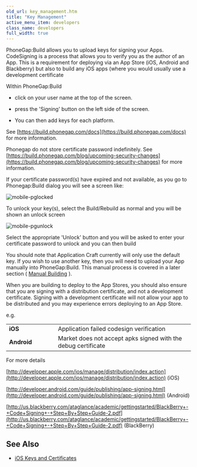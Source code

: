```yaml
---
old_url: key_management.htm
title: "Key Management"
active_menu_item: developers
class_name: developers
full_width: true
---
```



PhoneGap:Build allows you to upload keys for signing your Apps. CodeSigning is a process that allows you to verify you as the author of an App. This is a requirement for deploying via an App Store (iOS, Android and Blackberry) but also to build any iOS apps (where you would usually use a development certificate

Within PhoneGap:Build

 - click on your user name at the top of the screen.

 - press the 'Signing' button on the left side of the screen.

 - You can then add keys for each platform.

See [https://build.phonegap.com/docs](https://build.phonegap.com/docs) for more information. 

Phonegap do not store certificate password indefinitely. See [https://build.phonegap.com/blog/upcoming-security-changes](https://build.phonegap.com/blog/upcoming-security-changes) for more information.

If your certificate password(s) have expired and not available, as you go to Phonegap:Build dialog you will see a screen like:

![mobile-pglocked](/img/docs/mobile-pglocked.png)

To unlock your key(s), select the Build/Rebuild as normal and you will be shown an unlock screen

![mobile-pgunlock](/img/docs/mobile-pgunlock.png)

Select the appropriate 'Unlock' button and you will be asked to enter your certificate password to unlock and you can then build


You should note that Application Craft currently will only use the default key. If you wish to use another key, then you will need to upload your App manually into PhoneGap:Build. This manual process is covered in a later section ( [Manual Building](/developers/documentation/ac-mobile-build-phonegap/phonegapbuild/manual-building) ).

When you are building to deploy to the App Stores, you should also ensure that you are signing with a distribution certificate, and not a development certificate. Signing with a development certificate will not allow your app to be distributed and you may experience errors deploying to an App Store.

e.g.

<table>
<tr>
<td width="148">
  <strong>iOS</strong>

</td>
<td width="15">
</td>
<td width="779">
Application failed codesign verification

</td>
</tr>
<tr>
<td width="148">
  <strong>Android</strong>

</td>
<td width="15">
</td>
<td width="779">
Market does not accept apks signed with the debug certificate

</td>
</tr>
</table>

For more details

[http://developer.apple.com/ios/manage/distribution/index.action](http://developer.apple.com/ios/manage/distribution/index.action) (iOS)

[http://developer.android.com/guide/publishing/app-signing.html](http://developer.android.com/guide/publishing/app-signing.html) (Android)

[http://us.blackberry.com/ataglance/academic/gettingstarted/BlackBerry+-+Code+Signing+-+Step+By+Step+Guide-2.pdf](http://us.blackberry.com/ataglance/academic/gettingstarted/BlackBerry+-+Code+Signing+-+Step+By+Step+Guide-2.pdf) (BlackBerry)

## See Also

 - [iOS Keys and Certificates](/developers/documentation/ac-mobile-build-phonegap/certificates/manual/ios-keys-and-certificates/)

